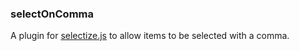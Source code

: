### selectOnComma

A plugin for [selectize.js](https://github.com/brianreavis/selectize.js) to allow items to be selected with a comma.